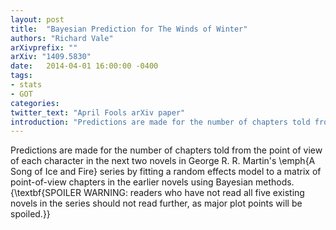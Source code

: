 ```yaml
---
layout: post
title:  "Bayesian Prediction for The Winds of Winter"
authors: "Richard Vale"
arXivprefix: ""
arXiv: "1409.5830"
date:   2014-04-01 16:00:00 -0400
tags:
- stats
- GOT
categories:
twitter_text: "April Fools arXiv paper"
introduction: "Predictions are made for the number of chapters told from the point of view of each character in the next two novels..."
---
```


Predictions are made for the number of chapters told from the point of view of each character in the next two novels in George R. R. Martin\'s \\emph{A Song of Ice and Fire} series by fitting a random effects model to a matrix of point-of-view chapters in the earlier novels using Bayesian methods. {\\textbf{SPOILER WARNING: readers who have not read all five existing novels in the series should not read further, as major plot points will be spoiled.}}
